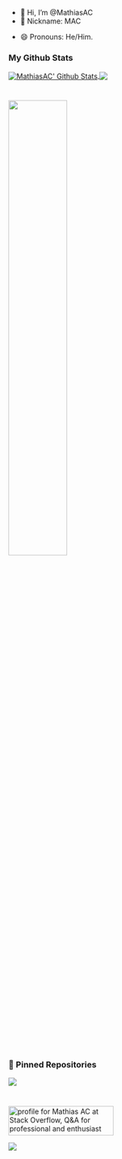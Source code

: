 - 👋 Hi, I’m @MathiasAC
- 👋 Nickname: MAC
<!--- 🔭 I’m currently working on -->
- 😄 Pronouns: He/Him.

### My Github Stats
<a href="https://github.com/MathiasAC" align="right">
  <img align="center" alt="MathiasAC' Github Stats" src="https://github-readme-stats.vercel.app/api?username=MathiasAC&show_icons=true&hide_border=true&count_private=true&include_all_commits=true&theme=dark" />
</a>
<a href="https://github.com/MathiasAC">
  <img align="center" src="https://github-readme-stats.anuraghazra1.vercel.app/api/top-langs/?username=MathiasAC&layout=compact&theme=dark" />
</a>

#
<img src="https://github-readme-streak-stats.herokuapp.com/?user=MathiasAC&theme=dark" width="48%">

### 📌 Pinned Repositories
<a href="https://github.com/mithom/streamlabs_chatbot_tic_tac_toe">
  <img align="center" src="https://github-readme-stats.vercel.app/api/pin/?username=mithom&repo=streamlabs_chatbot_tic_tac_toe&theme=dark&show_owner=true" />
</a>

#
<a href="https://stackoverflow.com/users/9950539/mathias-ac">
  <img src="https://stackoverflow.com/users/flair/9950539.png?theme=dark" width="208" height="58" alt="profile for Mathias AC at  Stack Overflow, Q&amp;A for professional and enthusiast programmers" title="profile for Mathias AC at Stack Overflow, Q&amp;A for professional and enthusiast programmers">
</a>

![](https://komarev.com/ghpvc/?username=MathiasAC&label=Visits)
